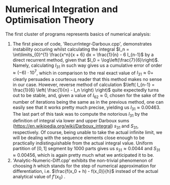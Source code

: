 # Numerical Integration and Optimisation Theory

The first cluster of programs represents basics of numerical analysis:
1. The first piece of code, 'RecurrIntegr-Darboux.cpp', demonstrates instability occuring whilst calculating the integral $I_n = \int\limits_{0}^{1} \frac{x^n}{x + 6} dx = \frac{1}{n} - 6 I_{n-1}$ by a direct recurrent method, given that $I_0 = \log\left(\frac{7}{6}\right)$. Namely, calculating $I_{31}$ in such way gives us a cumulative error of order $\approx (-6)\cdot 10^{7}$, which in comparison to the real exact value of $I_{31} \approx 0+$ clearly persuades a courteous reader that this method makes no sense in our case. However, reverse method of calculation $\left( I_{n-1} = \frac{1}{6} \left( \frac{1}{n} - I_n \right) \right)$ quite expectedly turns out to be stable, and, given a value of $I_{62} \approx 0$, chosen for the sake of the number of iterations being the same as in the previous method, one can easily see that it works pretty much precise, yielding us $I_{31} \approx 0.00463$. The last part of this task was to compute the notorious $I_{31}$ by the definition of integral via lower and upper Darboux sums (https://en.wikipedia.org/wiki/Darboux_integral) $s_{31}$ and $S_{31}$, respectively. Of course, being unable to take the actual infinite limit, we will be dealing with the sequence elements close enough to be practically indistinguishable from the actual integral value. Uniform partition of $\left[ 0, 1\right]$ segment by $1000$ parts gives us $s_{31} \approx 0.0044$ and $S_{31} \approx 0.00456$, which is again pretty much what we anticipated it to be.
2. 'Analytic-Numeric-Diff.cpp' exhibits the non-trivial phenomenon of choosing $h$ which stands for the step of numerical approximation for differentiation, i.e. $\frac{f(x_0 + h) - f(x_0)}{h}$ instead of the actual analytical value of $f'(x_0)$ .
